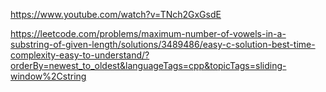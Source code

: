https://www.youtube.com/watch?v=TNch2GxGsdE


https://leetcode.com/problems/maximum-number-of-vowels-in-a-substring-of-given-length/solutions/3489486/easy-c-solution-best-time-complexity-easy-to-understand/?orderBy=newest_to_oldest&languageTags=cpp&topicTags=sliding-window%2Cstring
